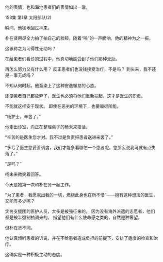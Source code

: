 他的表情，也和海地患者们的表情如出一辙。

153集 第1章 太阳部队(2)

瞬间，他猛地回过神来。

朴在贤用尽全力拍了拍自己的脸颊。随着“啪”的一声脆响，他的精神为之一振。

这该称之为习得性无助吗？

在给患者们看诊的过程中，他真切地感受到了他们那种无助。

再怎么努力又有什么用？
反正患者们也没钱接受治疗，不是吗？
到头来，我不还是一事无成吗？

不知从何时起，他竟染上了这种安逸懈怠的心态。

即便患者自己都放弃了，医生也必须将他们重新扶起，这才是医生的职责。

不能就这样安于现状。
即使在恶劣的环境下，也要竭尽所能。

“杨护士，辛苦了。”

他走出诊室，向正在整理桌子的杨未来搭话。

“辛苦的是医生您才对。我不过是负责把患者送进来罢了。”

“多亏了医生您妥善调度，我们才能多看哪怕一个患者呢。您那么说我可就有点失落了。”

“是吗？”

杨未来微笑着回答。

今天是她第一次和朴在贤一起工作。

“为了患者，我愿献出我的一切，燃烧此身也在所不惜”——抱有这种想法的医生，又能有多少呢？

实务支援团的医护人员，大多是被强征来的。
因为没有海外派遣的志愿者，他们都是被半强制抽调来的。
指望他们有什么使命感之类的，自然是种奢望。

但朴在贤不同。

他认真倾听患者的诉说，并在不给患者造成负担的前提下，安排了适度的检查和治疗。

这确实是一种积极主动的态度。